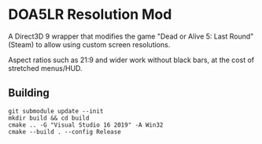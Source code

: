 # DOA5LR Resolution Mod

A Direct3D 9 wrapper that modifies the game "Dead or Alive 5: Last Round" (Steam) to allow using custom screen resolutions.

Aspect ratios such as 21:9 and wider work without black bars, at the cost of stretched menus/HUD.

## Building

    git submodule update --init
    mkdir build && cd build
    cmake .. -G "Visual Studio 16 2019" -A Win32
    cmake --build . --config Release
